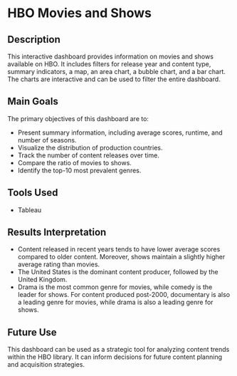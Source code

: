 # HBO Movies and Shows

## Description
This interactive dashboard provides information on movies and shows available on HBO. It includes filters for release year and content type, summary indicators, a map, an area chart, a bubble chart, and a bar chart. The charts are interactive and can be used to filter the entire dashboard.

## Main Goals
The primary objectives of this dashboard are to:
- Present summary information, including average scores, runtime, and number of seasons.
- Visualize the distribution of production countries.
- Track the number of content releases over time.
- Compare the ratio of movies to shows.
- Identify the top-10 most prevalent genres.

## Tools Used
- Tableau

## Results Interpretation
- Content released in recent years tends to have lower average scores compared to older content. Moreover, shows maintain a slightly higher average rating than movies. 
- The United States is the dominant content producer, followed by the United Kingdom. 
- Drama is the most common genre for movies, while comedy is the leader for shows. For content produced post-2000, documentary is also a leading genre for movies, while drama is also a leading genre for shows.

## Future Use
This dashboard can be used as a strategic tool for analyzing content trends within the HBO library. It can inform decisions for future content planning and acquisition strategies.
